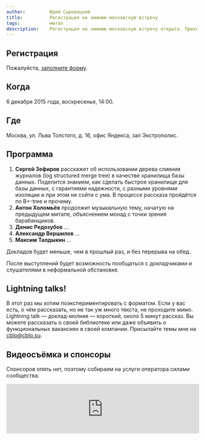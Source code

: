 ```yaml
---
author:         Юрий Сыровецкий
title:          Регистрация на зимнюю московскую встречу
tags:           митап
description:    Регистрация на зимнюю московскую встречу открыта. Приходите, приводите друзей. Можно пожертвовать немножко на наём оператора.
---
```


## Регистрация

Пожалуйста, [заполните форму](https://docs.google.com/forms/d/1x1h9nmJ3PQAlXb3apuqPdAWbCP3QwIBokm_cZTg6S54/viewform).

## Когда

6 декабря 2015 года, воскресенье, 14:00.

## Где

Москва, ул. Льва Толстого, д. 16, офис Яндекса, зал Экстрополис.

## Программа

1. **Сергей Зефиров** расскажет об использовании дерева слияния журналов (log structured merge tree) в качестве хранилища базы данных. Поделится знанием, как сделать быстрое хранилище для базы данных, с гарантиями надежности, с разными уровнями изоляции и при этом не сойти с ума. В процессе рассказа пройдётся по B+-tree и прочему.
1. **Антон Холомьёв** продолжит музыкальную тему, начатую на предыдущем митапе, объяснением монад с точки зрения барабанщиков.
1. **Денис Редозубов** ...
1. **Александр Вершилов** ...
1. **Максим Талдыкин** ...

Докладов будет меньше, чем в прошлый раз, и без перерыва на обед.

После выступлений будет возможность
пообщаться с докладчиками и слушателями в неформальной обстановке.

## Lightning talks!

В этот раз мы хотим поэкспериментировать с форматом.
Если у вас есть, о чём рассказать, но не так уж много текста, не проходите мимо.
Lightning talk — доклад-молния — короткий, около 5 минут рассказ.
Вы можете рассказать о своей библиотеке
или даже объявить о функциональных вакансиях в своей компании.
Присылайте темы мне на cblp@cblp.su.

## Видеосъёмка и спонсоры

Спонсоров опять нет, поэтому собираем на услуги оператора силами сообщества.

<iframe frameborder="0" allowtransparency="true" scrolling="no" src="https://money.yandex.ru/embed/donate.xml?account=410012081048179&quickpay=donate&payment-type-choice=on&default-sum=100&targets=%D0%9D%D0%B0+%D0%B2%D0%B8%D0%B4%D0%B5%D0%BE%D1%81%D1%8A%D1%91%D0%BC%D0%BA%D1%83&target-visibility=on&project-name=RuHaskell&project-site=http%3A%2F%2Fruhaskell.org%2F&button-text=05&fio=on&mail=on&successURL=" width="510" height="131"></iframe>
